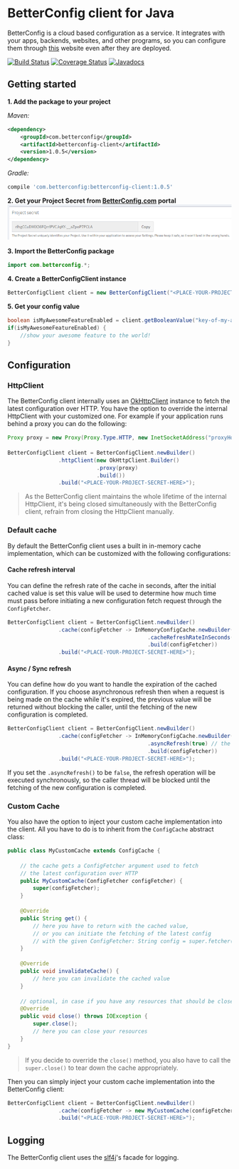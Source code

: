 # BetterConfig client for Java
BetterConfig is a cloud based configuration as a service. It integrates with your apps, backends, websites, 
and other programs, so you can configure them through [this](https://betterconfig.com) website even after they are deployed.

[![Build Status](https://travis-ci.org/BetterConfig/BetterConfigClient-java.svg?branch=master)](https://travis-ci.org/BetterConfig/BetterConfigClient-java) [![Coverage Status](https://img.shields.io/codecov/c/github/BetterConfig/BetterConfigClient-java.svg)](https://codecov.io/gh/BetterConfig/BetterConfigClient-java) [![Javadocs](http://javadoc.io/badge/com.betterconfig/betterconfig-client.svg)](http://javadoc.io/doc/com.betterconfig/betterconfig-client)

## Getting started

**1. Add the package to your project**

*Maven:*
```xml
<dependency>
    <groupId>com.betterconfig</groupId>
    <artifactId>betterconfig-client</artifactId>
    <version>1.0.5</version>
</dependency>
```
*Gradle:*
```groovy
compile 'com.betterconfig:betterconfig-client:1.0.5'
```
**2. Get your Project Secret from [BetterConfig.com](https://betterconfig.com) portal**
![YourConnectionUrl](https://raw.githubusercontent.com/BetterConfig/BetterConfigClient-dotnet/master/media/readme01.png  "YourProjectToken")

**3. Import the BetterConfig package**
```java
import com.betterconfig.*;
```

**4. Create a BetterConfigClient instance**
```java
BetterConfigClient client = new BetterConfigClient("<PLACE-YOUR-PROJECT-SECRET-HERE>");
```
**5. Get your config value**
```java
boolean isMyAwesomeFeatureEnabled = client.getBooleanValue("key-of-my-awesome-feature", false);
if(isMyAwesomeFeatureEnabled) {
    //show your awesome feature to the world!
}
```
## Configuration
### HttpClient
The BetterConfig client internally uses an [OkHttpClient](https://github.com/square/okhttp) instance to fetch the latest configuration over HTTP. You have the option to override the internal HttpClient with your customized one. For example if your application runs behind a proxy you can do the following:
```java
Proxy proxy = new Proxy(Proxy.Type.HTTP, new InetSocketAddress("proxyHost", proxyPort));

BetterConfigClient client = BetterConfigClient.newBuilder()
                .httpClient(new OkHttpClient.Builder()
                            .proxy(proxy)
                            .build())
                .build("<PLACE-YOUR-PROJECT-SECRET-HERE>");
```
> As the BetterConfig client maintains the whole lifetime of the internal HttpClient, it's being closed simultaneously with the BetterConfig client, refrain from closing the HttpClient manually.

### Default cache
By default the BetterConfig client uses a built in in-memory cache implementation, which can be customized with the following configurations:
#### Cache refresh interval
You can define the refresh rate of the cache in seconds, after the initial cached value is set this value will be used to determine how much time must pass before initiating a new configuration fetch request through the `ConfigFetcher`.
```java
BetterConfigClient client = BetterConfigClient.newBuilder()
                .cache(configFetcher -> InMemoryConfigCache.newBuilder()
                                            .cacheRefreshRateInSeconds(2) // the cache will expire in 2 seconds
                                            .build(configFetcher))
                .build("<PLACE-YOUR-PROJECT-SECRET-HERE>");
```
#### Async / Sync refresh
You can define how do you want to handle the expiration of the cached configuration. If you choose asynchronous refresh then 
when a request is being made on the cache while it's expired, the previous value will be returned without blocking the caller, 
until the fetching of the new configuration is completed.
```java
BetterConfigClient client = BetterConfigClient.newBuilder()
                .cache(configFetcher -> InMemoryConfigCache.newBuilder()
                                            .asyncRefresh(true) // the refresh will be executed asynchronously
                                            .build(configFetcher))
                .build("<PLACE-YOUR-PROJECT-SECRET-HERE>");
```
If you set the `.asyncRefresh()` to be `false`, the refresh operation will be executed synchronously, 
so the caller thread will be blocked until the fetching of the new configuration is completed.

### Custom Cache
You also have the option to inject your custom cache implementation into the client. All you have to do is to inherit from the `ConfigCache` abstract class:
```java
public class MyCustomCache extends ConfigCache {

    // the cache gets a ConfigFetcher argument used to fetch
    // the latest configuration over HTTP
    public MyCustomCache(ConfigFetcher configFetcher) {
        super(configFetcher);
    }

    @Override
    public String get() {
        // here you have to return with the cached value,
        // or you can initiate the fetching of the latest config
        // with the given ConfigFetcher: String config = super.fetcher().getConfigurationJsonString();
    }

    @Override
    public void invalidateCache() {
        // here you can invalidate the cached value
    }

    // optional, in case if you have any resources that should be closed
    @Override
    public void close() throws IOException {
        super.close();
        // here you can close your resources
    }
}
```
> If you decide to override the `close()` method, you also have to call the `super.close()` to tear down the cache appropriately.

Then you can simply inject your custom cache implementation into the BetterConfig client:
```java
BetterConfigClient client = BetterConfigClient.newBuilder()
                .cache(configFetcher -> new MyCustomCache(configFetcher)) // inject your custom cache
                .build("<PLACE-YOUR-PROJECT-SECRET-HERE>");
```

## Logging
The BetterConfig client uses the [slf4j](https://www.slf4j.org)'s facade for logging.
